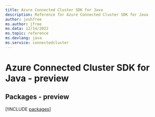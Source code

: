 ```yaml
---
title: Azure Connected Cluster SDK for Java
description: Reference for Azure Connected Cluster SDK for Java
author: joshfree
ms.author: jfree
ms.data: 12/14/2022
ms.topic: reference
ms.devlang: java
ms.service: connectedcluster
---
```

# Azure Connected Cluster SDK for Java - preview
## Packages - preview
[!INCLUDE [packages](connected-cluster-index.md)]